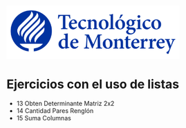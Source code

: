 ![Tec de Monterrey](images/logotecmty.png)
# Ejercicios con el uso de listas


- 13 Obten Determinante Matriz 2x2
- 14 Cantidad Pares Renglón
- 15 Suma Columnas


